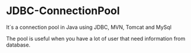 # JDBC-ConnectionPool
It´s a connection pool in Java using JDBC, MVN, Tomcat and MySql

The pool is useful when you have a lot of user that need information from database.
